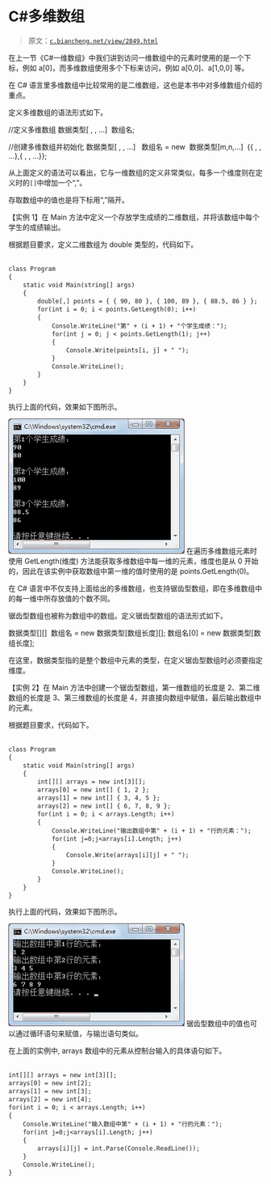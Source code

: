 # C#多维数组

> 原文：[`c.biancheng.net/view/2849.html`](http://c.biancheng.net/view/2849.html)

在上一节《C#一维数组》中我们讲到访问一维数组中的元素时使用的是一个下标，例如 a[0]，而多维数组使用多个下标来访问，例如 a[0,0]、a[1,0,0] 等。

在 C# 语言里多维数组中比较常用的是二维数组，这也是本书中对多维数组介绍的重点。

定义多维数组的语法形式如下。

//定义多维数组
数据类型[ , , ...]  数组名;

//创建多维数组并初始化
数据类型[ , , ...]   数组名 = new  数据类型[m,n,...]  {{ , , ...},{ , , ...}};

从上面定义的语法可以看出，它与一维数组的定义非常类似，每多一个维度则在定义时的`[]`中增加一个“,”。

存取数组中的值也是将下标用“,”隔开。

【实例 1】在 Main 方法中定义一个存放学生成绩的二维数组，并将该数组中每个学生的成绩输出。

根据题目要求，定义二维数组为 double 类型的，代码如下。

```

class Program
{
    static void Main(string[] args)
    {
        double[,] points = { { 90, 80 }, { 100, 89 }, { 88.5, 86 } };
        for(int i = 0; i < points.GetLength(0); i++)
        {
            Console.WriteLine("第" + (i + 1) + "个学生成绩：");
            for(int j = 0; j < points.GetLength(1); j++)
            {
                Console.Write(points[i, j] + " ");
            }
            Console.WriteLine();
        }
    }
}
```

执行上面的代码，效果如下图所示。

![输出二维数组中学生的成绩](img/80bb5aed960c8df96721f86089d0ec0d.png)
在遍历多维数组元素时使用 GetLength(维度) 方法能获取多维数组中每一维的元素，维度也是从 0 开始的，因此在该实例中获取数组中第一维的值时使用的是 points.GetLength(0)。

在 C# 语言中不仅支持上面给出的多维数组，也支持锯齿型数组，即在多维数组中的每一维中所存放值的个数不同。

锯齿型数组也被称为数组中的数组。定义锯齿型数组的语法形式如下。

数据类型[][]  数组名 = new 数据类型[数组长度][];
数组名[0] = new 数据类型[数组长度];

在这里，数据类型指的是整个数组中元素的类型，在定义锯齿型数组时必须要指定维度。

【实例 2】在 Main 方法中创建一个锯齿型数组，第一维数组的长度是 2、第二维数组的长度是 3、第三维数组的长度是 4，并直接向数组中赋值，最后输出数组中的元素。

根据题目要求，代码如下。

```

class Program
{
    static void Main(string[] args)
    {
        int[][] arrays = new int[3][];
        arrays[0] = new int[] { 1, 2 };
        arrays[1] = new int[] { 3, 4, 5 };
        arrays[2] = new int[] { 6, 7, 8, 9 };
        for(int i = 0; i < arrays.Length; i++)
        {
            Console.WriteLine("输出数组中第" + (i + 1) + "行的元素：");
            for(int j=0;j<arrays[i].Length; j++)
            {
                Console.Write(arrays[i][j] + " ");
            }
            Console.WriteLine();
        }
    }
}
```

执行上面的代码，效果如下图所示。

![输出锯齿型数组中的元素](img/d2d2c16836e612c0310b3018273ee76f.png)
锯齿型数组中的值也可以通过循环语句来赋值，与输岀语句类似。

在上面的实例中, arrays 数组中的元素从控制台输入的具体语句如下。

```

int[][] arrays = new int[3][];
arrays[0] = new int[2];
arrays[1] = new int[3];
arrays[2] = new int[4];
for(int i = 0; i < arrays.Length; i++)
{
    Console.WriteLine("输入数组中第" + (i + 1) + "行的元素：");
    for(int j=0;j<arrays[i].Length; j++)
    {
        arrays[i][j] = int.Parse(Console.ReadLine());
    }
    Console.WriteLine();
}
```